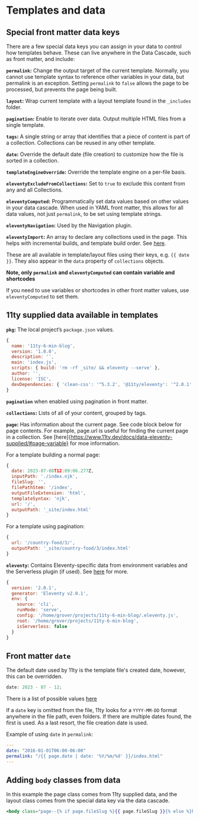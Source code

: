 # Templates and data

## Special front matter data keys

There are a few special data keys you can assign in your data to control how templates behave. These can live anywhere in the Data Cascade, such as front matter, and include:

**`permalink`:** Change the output target of the current template. Normally, you cannot use template syntax to reference other variables in your data, but permalink is an exception. Setting `permalink` to `false` allows the page to be processed, but prevents the page being built.

**`layout`:** Wrap current template with a layout template found in the `_includes` folder.

**`pagination`:** Enable to iterate over data. Output multiple HTML files from a single template.

**`tags`:** A single string or array that identifies that a piece of content is part of a collection. Collections can be reused in any other template.

**`date`:** Override the default date (file creation) to customize how the file is sorted in a collection.

**`templateEngineOverride`:** Override the template engine on a per-file basis.

**`eleventyExcludeFromCollections`:** Set to `true` to exclude this content from any and all Collections.

**`eleventyComputed`:** Programmatically set data values based on other values in your data cascade. When used in YAML front matter, this allows for all data values, not just `permalink`, to be set using template strings.

**`eleventyNavigation`:** Used by the Navigation plugin.

**`eleventyImport`:** An array to declare any collections used in the page. This helps with incremental builds, and template build order. See [here](https://github.com/11ty/eleventy/issues/975).

These are all available in template/layout files using their keys, e.g. `{{ date }}`. They also appear in the `data` property of `collections` objects.

**Note, only `permalink` and `eleventyComputed` can contain variable and shortcodes**

If you need to use variables or shortcodes in other front matter values, use `eleventyComputed` to set them.

## 11ty supplied data available in templates

**`pkg`:** The local project’s `package.json` values.

```js
{
  name: '11ty-6-min-blog',
  version: '1.0.0',
  description: '',
  main: 'index.js',
  scripts: { build: 'rm -rf _site/ && eleventy --serve' },
  author: '',
  license: 'ISC',
  devDependencies: { 'clean-css': '^5.3.2', '@11ty/eleventy': '^2.0.1' }
}
```

**`pagination`** when enabled using pagination in front matter.

**`collections`:** Lists of all of your content, grouped by tags.

**`page`:** Has information about the current page. See code block below for page contents. For example, page.url is useful for finding the current page in a collection. See [here]{https://www.11ty.dev/docs/data-eleventy-supplied/#page-variable} for moe information.

For a template building a normal page:

```js
{
  date: 2023-07-08T12:09:06.277Z,
  inputPath: './index.njk',
  fileSlug: '',
  filePathStem: '/index',
  outputFileExtension: 'html',
  templateSyntax: 'njk',
  url: '/',
  outputPath: '_site/index.html'
}
```

For a template using pagination:

```js
{
  url: '/country-food/3/',
  outputPath: '_site/country-food/3/index.html'
}
```

**`eleventy`:** Contains Eleventy-specific data from environment variables and the Serverless plugin (if used). See [here](https://www.11ty.dev/docs/data-eleventy-supplied/#page-variable) for more.

```js
{
  version: '2.0.1',
  generator: 'Eleventy v2.0.1',
  env: {
    source: 'cli',
    runMode: 'serve',
    config: '/home/grover/projects/11ty-6-min-blog/.eleventy.js',
    root: '/home/grover/projects/11ty-6-min-blog',
    isServerless: false
  }
}
```

## Front matter `date`

The default date used by 11ty is the template file's created date, however, this can be overridden.

```js
date: 2023 - 07 - 12;
```

There is a list of possible values [here](https://www.11ty.dev/docs/dates/#setting-a-content-date-in-front-matter)

If a `date` key is omitted from the file, 11ty looks for a `YYYY-MM-DD` format anywhere in the file path, even folders. If there are multiple dates found, the first is used. As a last resort, the file creation date is used.

Example of using `date` in `permalink`:

```yaml
---
date: "2016-01-01T06:00-06:00"
permalink: "/{{ page.date | date: '%Y/%m/%d' }}/index.html"
---
```

## Adding `body` classes from data

In this example the page class comes from 11ty supplied data, and the layout class comes from the special data key via the data cascade.

```hbs
<body class="page--{% if page.fileSlug %}{{ page.fileSlug }}{% else %}home{% endif %} layout--{{ layout }}">
```
